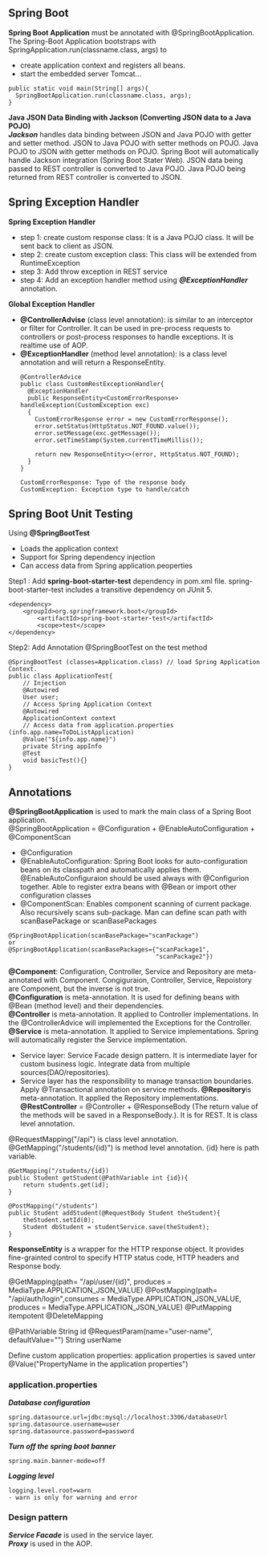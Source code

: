 ## Spring Boot
**Spring Boot Application** must be annotated with @SpringBootApplication. <br>
The Spring-Boot Application bootstraps with SpringApplication.run(classname.class, args) to 
- create application context and registers all beans.
- start the embedded server Tomcat...
```
public static void main(String[] args){
  SpringBootApplication.run(classname.class, args);
}
```

**Java JSON Data Binding with Jackson (Converting JSON data to a Java POJO)** <br>
***Jackson*** handles data binding between JSON and Java POJO with getter and setter method. JSON to Java POJO with setter methods on POJO. Java POJO to JSON with getter methods on POJO. Spring Boot will automatically handle Jackson integration (Spring Boot Stater Web). JSON data being passed to REST controller is converted to Java POJO. Java POJO being returned from REST controller is converted to JSON.

## Spring Exception Handler
**Spring Exception Handler** <br>
- step 1: create custom response class: It is a Java POJO class. It will be sent back to client as JSON.
- step 2: create custom exception class: This class will be extended from RuntimeException
- step 3: Add throw exception in REST service
- step 4: Add an exception handler method using ***@ExceptionHandler*** annotation.

**Global Exception Handler**
- **@ControllerAdvise** (class level annotation): is similar to an interceptor or filter for Controller. It can be used in pre-process requests to controllers or post-process responses to handle exceptions. It is realtime use of AOP.
- **@ExceptionHandler** (method level annotation): is a class level annotation and will return a ResponseEntity.
  ```
  @ControllerAdvice
  public class CustomRestExceptionHandler{
    @ExceptionHandler
    public ResponseEntity<CustomErrorResponse> handleException(CustomException exc)
    {
      CustomErrorResponse error = new CustomErrorResponse();
      error.setStatus(HttpStatus.NOT_FOUND.value());
      error.setMessage(exc.getMessage());
      error.setTimeStamp(System.currentTimeMillis());
    
      return new ResponseEntity<>(error, HttpStatus.NOT_FOUND);
    }
  }
  
  CustomErrorResponse: Type of the response body
  CustomException: Exception type to handle/catch
  ```
## Spring Boot Unit Testing
Using **@SpringBootTest**
- Loads the application context
- Support for Spring dependency injection
- Can access data from Spring application.peoperties

Step1 : Add **spring-boot-starter-test** dependency in pom.xml file. spring-boot-starter-test includes a transitive dependency on JUnit 5.
```
<dependency>
    <groupId>org.springframework.boot</groupId>
		<artifactId>spring-boot-starter-test</artifactId>
		<scope>test</scope>
</dependency>
```
Step2: Add Annotation @SpringBootTest on the test method
```
@SpringBootTest (classes=Application.class) // load Spring Application Context.
public class ApplicationTest{
	// Injection
	@Autowired
	User user;
	// Access Spring Application Context
	@Autowired
	ApplicationContext context
	// Access data from application.properties (info.app.name=ToDoListApplication)
	@Value("${info.app.name}")
	private String appInfo
	@Test
	void basicTest(){}
}
```

## Annotations
**@SpringBootApplication** is used to mark the main class of a Spring Boot application.<br>
@SpringBootApplication = @Configuration + @EnableAutoConfiguration + @ComponentScan<br>
- @Configuration
- @EnableAutoConfiguration: Spring Boot looks for auto-configuration beans on its classpath and automatically applies them. @EnableAutoConfiguraion should be used always with @Configurion together.
Able to register extra beans with @Bean or import other configuration classes
- @ComponentScan: Enables component scanning of current package. Also recursively scans sub-package. Man can define scan path with scanBasePackage or scanBasePackages
```
@SpringBootApplication(scanBasePackage="scanPackage")
or
@SpringBootApplication(scanBasePackages={"scanPackage1",
                                         "scanPackage2"})
```
**@Component**: Configuration, Controller, Service and Repository are meta-annotated with Component. Congiguraion, Controller, Service, Repoistory are Component, but the inverse is not true.<br>
**@Configuration** is meta-annotation. It is used for defining beans with @Bean (method level) and their dependencies.<br>
**@Controller** is meta-annotation. It applied to Controller implementations. In the @ControllerAdvice will implemented the Exceptions for the Controller.<br>
**@Service** is meta-annotation. It applied to Service implementations. Spring will automatically register the Service implementation.<br>
- Service layer: Service Facade design pattern. It is intermediate layer for custom business logic. Integrate data from multiple sources(DAO/repositories).
- Service layer has the responsibility to manage transaction boundaries. Apply @Transactional annotation on service methods.
**@Repository**is meta-annotation. It applied the Repository implementations.<br>
**@RestController** = @Controller + @ResponseBody (The return value of the methods will be saved in a ResponseBody.). It is for REST. It is class level annotation. <br>

@RequestMapping("/api") is class level annotation.<br>
@GetMapping("/students/{id}") is method level annotation. {id} here is path variable.
```
@GetMapping("/students/{id})
public Student getStudent(@PathVariable int {id}){
    return students.get(id); 
}
```
```
@PostMapping("/students")
public Student addStudent(@RequestBody Student theStudent){
    theStudent.setId(0);
    Student dbStudent = studentService.save(theStudent);
}
```
**ResponseEntity** is a wrapper for the HTTP response object. It provides fine-grainted control to specify HTTP status code, HTTP headers and Response body.

@GetMapping(path= "/api/user/{id}", produces = MediaType.APPLICATION_JSON_VALUE)
@PostMapping(path= "/api/auth/login",consumes = MediaType.APPLICATION_JSON_VALUE, produces = MediaType.APPLICATION_JSON_VALUE)
@PutMapping itempotent
@DeleteMapping

@PathVariable String id
@RequestParam(name="user-name", defaultValue="") String userName


Define custom application properties:
application properties is saved unter 
@Value("PropertyName in the application properties")



### application.properties
***Database configuration***
```
spring.datasource.url=jdbc:mysql://localhost:3306/databaseUrl
spring.datasource.username=user
spring.datasource.password=password
```
***Turn off the spring boot banner***
```
spring.main.banner-mode=off
```
***Logging level***
```
logging.level.root=warn
- warn is only for warning and error
```
### Design pattern
***Service Facade*** is used in the service layer.<br>
***Proxy*** is used in the AOP.<br>


